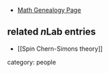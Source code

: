


* [Math Genealogy Page](http://www.genealogy.math.ndsu.nodak.edu/id.php?id=143079)

## related $n$Lab entries

* [[Spin Chern-Simons theory]]

category: people